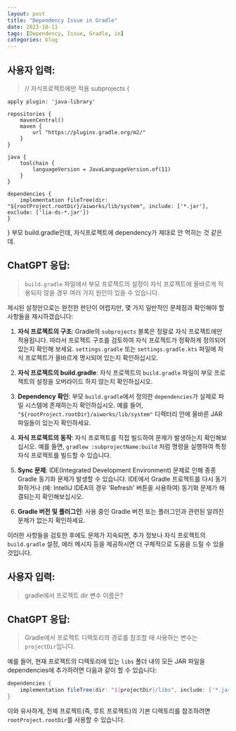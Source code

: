 ```yaml
---
layout: post
title: "Dependency Issue in Gradle"
date: 2023-10-11
tags: [Dependency, Issue, Gradle, in]
categories: blog
---
```


## 사용자 입력:
> // 자식프로젝트에만 적용
subprojects {

    apply plugin: 'java-library'

    repositories {
        mavenCentral()
        maven {
            url "https://plugins.gradle.org/m2/"
        }
    }

    java {
        toolchain {
            languageVersion = JavaLanguageVersion.of(11)
        }
    }

    dependencies {
        implementation fileTree(dir: "${rootProject.rootDir}/aiworks/lib/system", include: ['*.jar'], exclude: ['lia-ds-*.jar'])
    }
}
부모 build.gradle인데, 자식프로젝트에 dependency가 제대로 안 먹히는 것 같은데.

## ChatGPT 응답:
> `build.gradle` 파일에서 부모 프로젝트의 설정이 자식 프로젝트에 올바르게 적용되지 않을 경우 여러 가지 원인이 있을 수 있습니다. 

제시된 설정만으로는 완전한 판단이 어렵지만, 몇 가지 일반적인 문제점과 확인해야 할 사항들을 제시하겠습니다:

1. **자식 프로젝트의 구조**: Gradle의 `subprojects` 블록은 정말로 자식 프로젝트에만 적용됩니다. 따라서 프로젝트 구조를 검토하여 자식 프로젝트가 정확하게 정의되어 있는지 확인해 보세요. `settings.gradle` 또는 `settings.gradle.kts` 파일에 자식 프로젝트가 올바르게 명시되어 있는지 확인하십시오.

2. **자식 프로젝트의 build.gradle**: 자식 프로젝트의 `build.gradle` 파일이 부모 프로젝트의 설정을 오버라이드 하지 않는지 확인하십시오.

3. **Dependency 확인**: 부모 `build.gradle`에서 정의한 `dependencies`가 실제로 파일 시스템에 존재하는지 확인하십시오. 예를 들어, `"${rootProject.rootDir}/aiworks/lib/system"` 디렉터리 안에 올바른 JAR 파일들이 있는지 확인하세요.

4. **자식 프로젝트의 동작**: 자식 프로젝트를 직접 빌드하여 문제가 발생하는지 확인해보십시오. 예를 들면, `gradlew :subprojectName:build` 처럼 명령을 실행하여 특정 자식 프로젝트를 빌드할 수 있습니다.

5. **Sync 문제**: IDE(Integrated Development Environment) 문제로 인해 종종 Gradle 동기화 문제가 발생할 수 있습니다. IDE에서 Gradle 프로젝트를 다시 동기화하거나 (예: IntelliJ IDEA의 경우 'Refresh' 버튼을 사용하여) 동기화 문제가 해결되는지 확인해보십시오.

6. **Gradle 버전 및 플러그인**: 사용 중인 Gradle 버전 또는 플러그인과 관련된 알려진 문제가 없는지 확인하세요.

이러한 사항들을 검토한 후에도 문제가 지속되면, 추가 정보나 자식 프로젝트의 `build.gradle` 설정, 에러 메시지 등을 제공하시면 더 구체적으로 도움을 드릴 수 있을 것입니다.

## 사용자 입력:
> gradle에서 프로젝트 dir  변수 이름은?

## ChatGPT 응답:
> Gradle에서 프로젝트 디렉토리의 경로를 참조할 때 사용하는 변수는 `projectDir`입니다.

예를 들어, 현재 프로젝트의 디렉토리에 있는 `libs` 폴더 내의 모든 JAR 파일을 dependencies에 추가하려면 다음과 같이 할 수 있습니다:

```groovy
dependencies {
    implementation fileTree(dir: "${projectDir}/libs", include: ['*.jar'])
}
```

이와 유사하게, 전체 프로젝트(즉, 루트 프로젝트)의 기본 디렉토리를 참조하려면 `rootProject.rootDir`를 사용할 수 있습니다.

